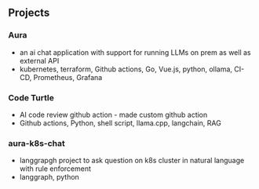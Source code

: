 ## Projects
    
### Aura 
- an ai chat application with support for running LLMs on prem as well as external API
- kubernetes, terraform, Github actions, Go, Vue.js, python, ollama, CI-CD, Prometheus, Grafana

### Code Turtle
- AI code review github action - made custom github action
- Github actions, Python, shell script, llama.cpp, langchain, RAG

### aura-k8s-chat
- langgrapgh project to ask question on k8s cluster in natural language with rule enforcement
- langgraph, python